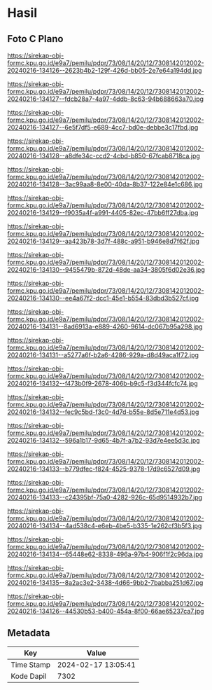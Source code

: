 # Hasil

## Foto C Plano

https://sirekap-obj-formc.kpu.go.id/e9a7/pemilu/pdpr/73/08/14/20/12/7308142012002-20240216-134126--2623b4b2-129f-426d-bb05-2e7e64a194dd.jpg

https://sirekap-obj-formc.kpu.go.id/e9a7/pemilu/pdpr/73/08/14/20/12/7308142012002-20240216-134127--fdcb28a7-4a97-4ddb-8c63-94b688663a70.jpg

https://sirekap-obj-formc.kpu.go.id/e9a7/pemilu/pdpr/73/08/14/20/12/7308142012002-20240216-134127--6e5f7df5-e689-4cc7-bd0e-debbe3c17fbd.jpg

https://sirekap-obj-formc.kpu.go.id/e9a7/pemilu/pdpr/73/08/14/20/12/7308142012002-20240216-134128--a8dfe34c-ccd2-4cbd-b850-67fcab8718ca.jpg

https://sirekap-obj-formc.kpu.go.id/e9a7/pemilu/pdpr/73/08/14/20/12/7308142012002-20240216-134128--3ac99aa8-8e00-40da-8b37-122e84e1c686.jpg

https://sirekap-obj-formc.kpu.go.id/e9a7/pemilu/pdpr/73/08/14/20/12/7308142012002-20240216-134129--f9035a4f-a991-4405-82ec-47bb6ff27dba.jpg

https://sirekap-obj-formc.kpu.go.id/e9a7/pemilu/pdpr/73/08/14/20/12/7308142012002-20240216-134129--aa423b78-3d7f-488c-a951-b946e8d7f62f.jpg

https://sirekap-obj-formc.kpu.go.id/e9a7/pemilu/pdpr/73/08/14/20/12/7308142012002-20240216-134130--9455479b-872d-48de-aa34-3805f6d02e36.jpg

https://sirekap-obj-formc.kpu.go.id/e9a7/pemilu/pdpr/73/08/14/20/12/7308142012002-20240216-134130--ee4a67f2-dcc1-45e1-b554-83dbd3b527cf.jpg

https://sirekap-obj-formc.kpu.go.id/e9a7/pemilu/pdpr/73/08/14/20/12/7308142012002-20240216-134131--8ad6913a-e889-4260-9614-dc067b95a298.jpg

https://sirekap-obj-formc.kpu.go.id/e9a7/pemilu/pdpr/73/08/14/20/12/7308142012002-20240216-134131--a5277a6f-b2a6-4286-929a-d8d49aca1f72.jpg

https://sirekap-obj-formc.kpu.go.id/e9a7/pemilu/pdpr/73/08/14/20/12/7308142012002-20240216-134132--f473b0f9-2678-406b-b9c5-f3d344fcfc74.jpg

https://sirekap-obj-formc.kpu.go.id/e9a7/pemilu/pdpr/73/08/14/20/12/7308142012002-20240216-134132--fec9c5bd-f3c0-4d7d-b55e-8d5e711e4d53.jpg

https://sirekap-obj-formc.kpu.go.id/e9a7/pemilu/pdpr/73/08/14/20/12/7308142012002-20240216-134132--596a1b17-9d65-4b7f-a7b2-93d7e4ee5d3c.jpg

https://sirekap-obj-formc.kpu.go.id/e9a7/pemilu/pdpr/73/08/14/20/12/7308142012002-20240216-134133--b779dfec-f824-4525-9378-17d9c6527d09.jpg

https://sirekap-obj-formc.kpu.go.id/e9a7/pemilu/pdpr/73/08/14/20/12/7308142012002-20240216-134133--c24395bf-75a0-4282-926c-65d9514932b7.jpg

https://sirekap-obj-formc.kpu.go.id/e9a7/pemilu/pdpr/73/08/14/20/12/7308142012002-20240216-134134--4ad538c4-e6eb-4be5-b335-1e262cf3b5f3.jpg

https://sirekap-obj-formc.kpu.go.id/e9a7/pemilu/pdpr/73/08/14/20/12/7308142012002-20240216-134134--65448e62-8338-496a-97b4-906f1f2c96da.jpg

https://sirekap-obj-formc.kpu.go.id/e9a7/pemilu/pdpr/73/08/14/20/12/7308142012002-20240216-134135--8a2ac3e2-3438-4d66-9bb2-7babba251d67.jpg

https://sirekap-obj-formc.kpu.go.id/e9a7/pemilu/pdpr/73/08/14/20/12/7308142012002-20240216-134126--44530b53-b400-454a-8f00-66ae65237ca7.jpg


## Metadata

| Key        | Value               |
| ---------- | ------------------- |
| Time Stamp | 2024-02-17 13:05:41 |
| Kode Dapil | 7302                |




